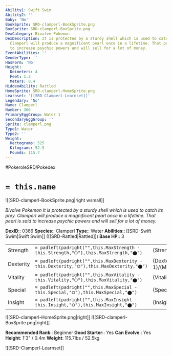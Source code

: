```yaml
---
Ability1: Swift Swim
Ability2: ''
Baby: 'No'
BookSprite: SRD-clamperl-BookSprite.png
BoxSprite: SRD-clamperl-BoxSprite.png
DexCategory: Bivalve Pokemon
DexDescription: It is protected by a sturdy shell which is used to catch its prey.
  Clamperl will produce a magnificent pearl once in a lifetime. That pearl is said
  to increase psychic powers and will sell for a lot of money.
EventAbilities: ''
GenderType: ''
HasForm: 'No'
Height:
  Deimeters: 4
  Feet: 1.3
  Meters: 0.4
HiddenAbility: Rattled
HomeSprite: SRD-clamperl-HomeSprite.png
Learnset: '[[SRD-Clamperl-Learnset]]'
Legendary: 'No'
Name: Clamperl
Number: 366
PrimaryEggGroup: Water 1
SecondaryEggGroup: ''
Sprite: clamperl.png
Type1: Water
Type2: ''
Weight:
  Hectograms: 525
  Kilograms: 52.5
  Pounds: 115.7
---
```


#PokeroleSRD/Pokedex

# `= this.name`

![[SRD-clamperl-BookSprite.png|right wsmall]]

*Bivalve Pokemon*
*It is protected by a sturdy shell which is used to catch its prey. Clamperl will produce a magnificent pearl once in a lifetime. That pearl is said to increase psychic powers and will sell for a lot of money.*

**DexID**:: 0366
**Species**:: Clamperl
**Type**:: Water
**Abilities**:: [[SRD-Swift Swim|Swift Swim]] ([[SRD-Rattled|Rattled]])
**Base HP**:: 3

|           |                                                                                        |                                          |
| --------- | -------------------------------------------------------------------------------------- | ---------------------------------------- |
| Strength  | `= padleft(padright("",this.MaxStrength - this.Strength,"⭘"),this.MaxStrength,"⬤")`    | (Strength::2)/(MaxStrength::4)   |
| Dexterity | `= padleft(padright("",this.MaxDexterity - this.Dexterity,"⭘"),this.MaxDexterity,"⬤")` | (Dexterity:: 1)/(MaxDexterity::3) |
| Vitality  | `= padleft(padright("",this.MaxVitality - this.Vitality,"⭘"),this.MaxVitality,"⬤")`    | (Vitality::2)/(MaxVitality::5)   |
| Special   | `= padleft(padright("",this.MaxSpecial - this.Special,"⭘"),this.MaxSpecial,"⬤")`       | (Special::2)/(MaxSpecial::5)     |
| Insight   | `= padleft(padright("",this.MaxInsight - this.Insight,"⭘"),this.MaxInsight,"⬤")`       | (Insight::2)/(MaxInsight::4)     |

![[SRD-clamperl-HomeSprite.png|right]]
![[SRD-clamperl-BoxSprite.png|right]]

**Recommended Rank**:: Beginner
**Good Starter**:: Yes
**Can Evolve**:: Yes
**Height**: 1'3" / 0.4m
**Weight**: 115.7lbs / 52.5kg

![[SRD-Clamperl-Learnset]]